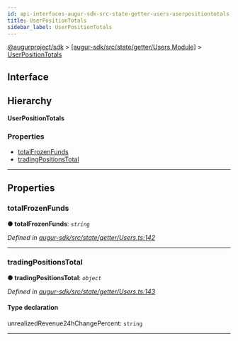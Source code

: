 ```yaml
---
id: api-interfaces-augur-sdk-src-state-getter-users-userpositiontotals
title: UserPositionTotals
sidebar_label: UserPositionTotals
---
```


[@augurproject/sdk](api-readme.md) > [[augur-sdk/src/state/getter/Users Module]](api-modules-augur-sdk-src-state-getter-users-module.md) > [UserPositionTotals](api-interfaces-augur-sdk-src-state-getter-users-userpositiontotals.md)

## Interface

## Hierarchy

**UserPositionTotals**

### Properties

* [totalFrozenFunds](api-interfaces-augur-sdk-src-state-getter-users-userpositiontotals.md#totalfrozenfunds)
* [tradingPositionsTotal](api-interfaces-augur-sdk-src-state-getter-users-userpositiontotals.md#tradingpositionstotal)

---

## Properties

<a id="totalfrozenfunds"></a>

###  totalFrozenFunds

**● totalFrozenFunds**: *`string`*

*Defined in [augur-sdk/src/state/getter/Users.ts:142](https://github.com/AugurProject/augur/blob/1e1466f1d3/packages/augur-sdk/src/state/getter/Users.ts#L142)*

___
<a id="tradingpositionstotal"></a>

###  tradingPositionsTotal

**● tradingPositionsTotal**: *`object`*

*Defined in [augur-sdk/src/state/getter/Users.ts:143](https://github.com/AugurProject/augur/blob/1e1466f1d3/packages/augur-sdk/src/state/getter/Users.ts#L143)*

#### Type declaration

 unrealizedRevenue24hChangePercent: `string`

___

